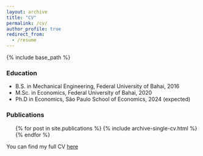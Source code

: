 ```yaml
---
layout: archive
title: "CV"
permalink: /cv/
author_profile: true
redirect_from:
  - /resume
---
```


{% include base_path %}

### Education

* B.S. in Mechanical Engineering, Federal University of Bahai, 2016
* M.Sc. in Economics, Federal University of Bahai, 2020
* Ph.D in Economics, São Paulo School of Economics, 2024 (expected)

### Publications

  <ul>{% for post in site.publications %}
    {% include archive-single-cv.html %}
  {% endfor %}</ul>
  
You can find my full CV [here](/files/Academic_CV___Alei.pdf)